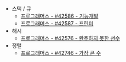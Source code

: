 
* 스택 / 큐
  * [프로그래머스 - #42586 - 기능개발](https://github.com/jimyungkoh/algorithmTeamNotes/blob/master/src/main/java/programmers/stackAndQueue/No42586.md)
  * [프로그래머스 - #42587 - 프린터](https://github.com/jimyungkoh/algorithmTeamNotes/blob/master/src/main/java/programmers/stackAndQueue/No42587.md)
* 해시
  * [프로그래머스 - #42576 - 완주하지 못한 선수](https://github.com/jimyungkoh/algorithmTeamNotes/blob/master/src/main/java/programmers/hash/No42576.md)
* 정렬
  * [프로그래머스 - #42746 - 가장 큰 수](https://github.com/jimyungkoh/algorithmTeamNotes/blob/master/src/main/java/programmers/sort/No42746.md)
